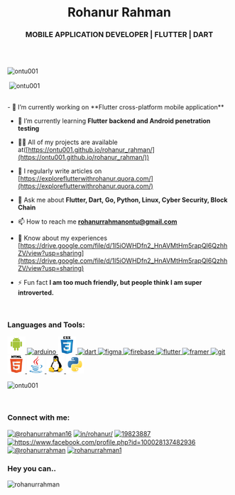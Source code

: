 
<h1 align="center">Rohanur Rahman</h1>
<h3 align="center">MOBILE APPLICATION DEVELOPER | FLUTTER | DART</h3>
<br><br>


<p align="left"> <img src="https://komarev.com/ghpvc/?username=ontu001&label=Profile%20views&color=0e75b6&style=flat" alt="ontu001" /> </p>



<p>&nbsp;<img align="center" src="https://github-readme-stats.vercel.app/api?username=ontu001&show_icons=true&locale=en" alt="ontu001" /></p><br>
- 🔭 I’m currently working on **Flutter cross-platform mobile application**

- 🌱 I’m currently learning **Flutter backend and Android penetration testing**

- 👨‍💻 All of my projects are available at([https://ontu001.github.io/rohanur_rahman/](https://ontu001.github.io/rohanur_rahman/))

- 📝 I regularly write articles on [https://exploreflutterwithrohanur.quora.com/](https://exploreflutterwithrohanur.quora.com/)

- 💬 Ask me about **Flutter, Dart, Go, Python, Linux, Cyber Security, Block Chain**

- 📫 How to reach me **rohanurrahmanontu@gmail.com**

- 📄 Know about my experiences [https://drive.google.com/file/d/1l5iOWHDfn2_HnAVMtHm5rapQI6QzhhZV/view?usp=sharing](https://drive.google.com/file/d/1l5iOWHDfn2_HnAVMtHm5rapQI6QzhhZV/view?usp=sharing)

- ⚡ Fun fact **I am too much friendly, but people think I am super introverted.**

<br>


<h3 align="left">Languages and Tools:</h3>
<p align="left"> <a href="https://developer.android.com" target="_blank" rel="noreferrer"> <img src="https://raw.githubusercontent.com/devicons/devicon/master/icons/android/android-original-wordmark.svg" alt="android" width="40" height="40"/> </a> <a href="https://www.arduino.cc/" target="_blank" rel="noreferrer"> <img src="https://cdn.worldvectorlogo.com/logos/arduino-1.svg" alt="arduino" width="40" height="40"/> </a> <a href="https://www.w3schools.com/css/" target="_blank" rel="noreferrer"> <img src="https://raw.githubusercontent.com/devicons/devicon/master/icons/css3/css3-original-wordmark.svg" alt="css3" width="40" height="40"/> </a> <a href="https://dart.dev" target="_blank" rel="noreferrer"> <img src="https://www.vectorlogo.zone/logos/dartlang/dartlang-icon.svg" alt="dart" width="40" height="40"/> </a> <a href="https://www.figma.com/" target="_blank" rel="noreferrer"> <img src="https://www.vectorlogo.zone/logos/figma/figma-icon.svg" alt="figma" width="40" height="40"/> </a> <a href="https://firebase.google.com/" target="_blank" rel="noreferrer"> <img src="https://www.vectorlogo.zone/logos/firebase/firebase-icon.svg" alt="firebase" width="40" height="40"/> </a> <a href="https://flutter.dev" target="_blank" rel="noreferrer"> <img src="https://www.vectorlogo.zone/logos/flutterio/flutterio-icon.svg" alt="flutter" width="40" height="40"/> </a> <a href="https://www.framer.com/" target="_blank" rel="noreferrer"> <img src="https://www.vectorlogo.zone/logos/framer/framer-icon.svg" alt="framer" width="40" height="40"/> </a> <a href="https://git-scm.com/" target="_blank" rel="noreferrer"> <img src="https://www.vectorlogo.zone/logos/git-scm/git-scm-icon.svg" alt="git" width="40" height="40"/> </a> <a href="https://www.w3.org/html/" target="_blank" rel="noreferrer"> <img src="https://raw.githubusercontent.com/devicons/devicon/master/icons/html5/html5-original-wordmark.svg" alt="html5" width="40" height="40"/> </a> <a href="https://www.java.com" target="_blank" rel="noreferrer"> <img src="https://raw.githubusercontent.com/devicons/devicon/master/icons/java/java-original.svg" alt="java" width="40" height="40"/> </a> <a href="https://www.linux.org/" target="_blank" rel="noreferrer"> <img src="https://raw.githubusercontent.com/devicons/devicon/master/icons/linux/linux-original.svg" alt="linux" width="40" height="40"/> </a> <a href="https://www.python.org" target="_blank" rel="noreferrer"> <img src="https://raw.githubusercontent.com/devicons/devicon/master/icons/python/python-original.svg" alt="python" width="40" height="40"/> </a> </p>

<p><img align="center" src="https://github-readme-stats.vercel.app/api/top-langs?username=ontu001&show_icons=true&locale=en&layout=compact" alt="ontu001" /></p>

<br>
<h3 align="left">Connect with me:</h3>
<p align="left">
<a href="https://twitter.com/@rohanurrahman16" target="blank"><img align="center" src="https://raw.githubusercontent.com/rahuldkjain/github-profile-readme-generator/master/src/images/icons/Social/twitter.svg" alt="@rohanurrahman16" height="30" width="40" /></a>
<a href="https://linkedin.com/in/in/rohanur/" target="blank"><img align="center" src="https://raw.githubusercontent.com/rahuldkjain/github-profile-readme-generator/master/src/images/icons/Social/linked-in-alt.svg" alt="in/rohanur/" height="30" width="40" /></a>
<a href="https://stackoverflow.com/users/19823887" target="blank"><img align="center" src="https://raw.githubusercontent.com/rahuldkjain/github-profile-readme-generator/master/src/images/icons/Social/stack-overflow.svg" alt="19823887" height="30" width="40" /></a>
<a href="https://fb.com/https://www.facebook.com/profile.php?id=100028137482936" target="blank"><img align="center" src="https://raw.githubusercontent.com/rahuldkjain/github-profile-readme-generator/master/src/images/icons/Social/facebook.svg" alt="https://www.facebook.com/profile.php?id=100028137482936" height="30" width="40" /></a>
<a href="https://www.youtube.com/c/@rohanurrahman" target="blank"><img align="center" src="https://raw.githubusercontent.com/rahuldkjain/github-profile-readme-generator/master/src/images/icons/Social/youtube.svg" alt="@rohanurrahman" height="30" width="40" /></a>
<a href="https://www.hackerrank.com/rohanurrahman1" target="blank"><img align="center" src="https://raw.githubusercontent.com/rahuldkjain/github-profile-readme-generator/master/src/images/icons/Social/hackerrank.svg" alt="rohanurrahman1" height="30" width="40" /></a>
</p>



<h3 align="left">Hey you can..</h3>
<p><a href="https://www.buymeacoffee.com/rohanurrahman"> <img align="left" src="https://cdn.buymeacoffee.com/buttons/v2/default-yellow.png" height="50" width="210" alt="rohanurrahman" /></a></p>
